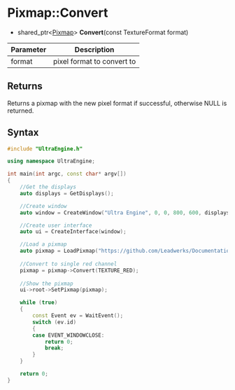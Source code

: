 # Pixmap::Convert

- shared_ptr<[Pixmap](Pixmap.md)\> **Convert**(const TextureFormat format)

| Parameter | Description |
|---|---|
| format | pixel format to convert to |

## Returns

Returns a pixmap with the new pixel format if successful, otherwise NULL is returned.

## Syntax

```c++
#include "UltraEngine.h"

using namespace UltraEngine;

int main(int argc, const char* argv[])
{
    //Get the displays
    auto displays = GetDisplays();

    //Create window
    auto window = CreateWindow("Ultra Engine", 0, 0, 800, 600, displays[0]);

    //Create user interface
    auto ui = CreateInterface(window);

    //Load a pixmap
    auto pixmap = LoadPixmap("https://github.com/Leadwerks/Documentation/raw/master/Assets/Materials/Ground/dirt01.dds");
    
    //Convert to single red channel
    pixmap = pixmap->Convert(TEXTURE_RED);
    
    //Show the pixmap
    ui->root->SetPixmap(pixmap);

    while (true)
    {
        const Event ev = WaitEvent();
        switch (ev.id)
        {
        case EVENT_WINDOWCLOSE:
            return 0;
            break;
        }
    }

    return 0;
}
```
